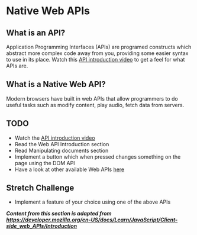 # Native Web APIs

## What is an API?
Application Programming Interfaces (APIs) are programed constructs which abstract more complex code away from you, providing some easier syntax to use in its place.
Watch this [API introduction video](https://www.youtube.com/watch?v=s7wmiS2mSXY) to get a feel for what APIs are.

## What is a Native Web API?
Modern browsers have built in web APIs that allow programmers to do useful tasks such as modify content, play audio, fetch data from servers.

## TODO
* Watch the [API introduction video](https://www.youtube.com/watch?v=s7wmiS2mSXY)
* Read the Web API Introduction section
* Read Manipulating documents section
* Implement a button which when pressed changes something on the page using the DOM API
* Have a look at other available Web APIs [here](https://developer.mozilla.org/en-US/docs/Web/API)

## Stretch Challenge
* Implement a feature of your choice using one of the above APIs

***Content from this section is adapted from https://developer.mozilla.org/en-US/docs/Learn/JavaScript/Client-side_web_APIs/Introduction***
